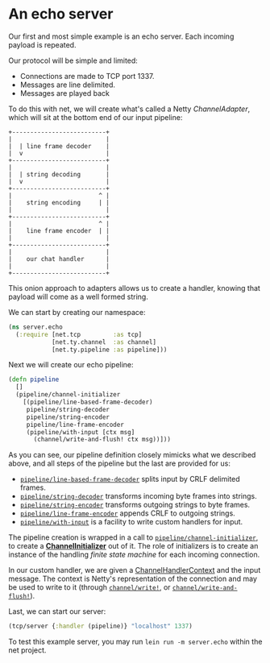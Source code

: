 # An echo server

Our first and most simple example is an echo server.
Each incoming payload is repeated.

Our protocol will be simple and limited:

- Connections are made to TCP port 1337.
- Messages are line delimited.
- Messages are played back

To do this with net, we will create what's called a Netty *ChannelAdapter*,
which will sit at the bottom end of our input pipeline:


```
+--------------------------+
|                          |
|  | line frame decoder    |
|  v                       |
+--------------------------+
|                          |
|  | string decoding       |
|  v                       |
+--------------------------+
|                        ^ |
|    string encoding     | |
|                          |
+--------------------------+
|                        ^ |
|    line frame encoder  | |
|                          |
+--------------------------+
|                          |
|    our chat handler      |
|                          |
+--------------------------+
```

This onion approach to adapters allows us to create a handler, knowing
that payload will come as a well formed string.

We can start by creating our namespace:

```clojure
(ns server.echo
  (:require [net.tcp         :as tcp]
            [net.ty.channel  :as channel]
            [net.ty.pipeline :as pipeline]))
```

Next we will create our echo pipeline:

```clojure
(defn pipeline
  []
  (pipeline/channel-initializer
    [(pipeline/line-based-frame-decoder)
     pipeline/string-decoder
     pipeline/string-encoder
     pipeline/line-frame-encoder
     (pipeline/with-input [ctx msg]
       (channel/write-and-flush! ctx msg))]))
```

As you can see, our pipeline definition closely mimicks what we
described above, and all steps of the pipeline but the last are
provided for us:

- [`pipeline/line-based-frame-decoder`](/net.ty.pipeline.html#var-line-based-frame-decoder)
  splits input by CRLF delimited frames.
- [`pipeline/string-decoder`](/net.ty.pipeline.html#var-string-decoder)
  transforms incoming byte frames into strings.
- [`pipeline/string-encoder`](/net.ty.pipeline.html#var-string-decoder)
  transforms outgoing strings to byte frames.
- [`pipeline/line-frame-encoder`](/net.ty.pipeline.html#var-line-frame-encoder)
  appends CRLF to outgoing strings.
- [`pipeline/with-input`](/net.ty.pipeline.html#var-with-input) is a
  facility to write custom handlers for input.
  
The pipeline creation is wrapped in a call to
[`pipeline/channel-initializer`](/net.ty.pipeline.html#var-channel-initializer),
to create a
[**ChannelInitializer**](http://netty.io/4.1/api/io/netty/channel/ChannelInitializer.html)
out of it. The role of initializers is to create an instance of the
handling *finite state machine* for each incoming connection.

In our custom handler, we are given a
[ChannelHandlerContext](http://netty.io/4.1/api/io/netty/channel/ChannelHandlerContext.html)
and the input message. The context is Netty's representation of the
connection and may be used to write to it (through
[`channel/write!`](/net.ty.channel.html#var-write.21), or
[`channel/write-and-flush!`](/net.ty.channel.html#var-write-and-flush.21)).

Last, we can start our server:

```clojure
(tcp/server {:handler (pipeline)} "localhost" 1337)
```

To test this example server, you may run `lein run -m server.echo` within the net project.

